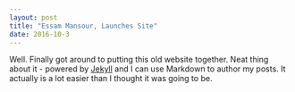 ```yaml
---
layout: post
title: "Essam Mansour, Launches Site"
date: 2016-10-3
---
```


Well. Finally got around to putting this old website together. Neat thing about it - powered by [Jekyll](http://jekyllrb.com) and I can use Markdown to author my posts. It actually is a lot easier than I thought it was going to be.
